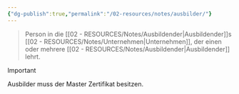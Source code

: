 ```yaml
---
{"dg-publish":true,"permalink":"/02-resources/notes/ausbilder/"}
---
```


> Person in die [[02 - RESOURCES/Notes/Ausbildender\|Ausbildender]]s [[02 - RESOURCES/Notes/Unternehmen\|Unternehmen]], der einen oder mehrere [[02 - RESOURCES/Notes/Ausbildender\|Ausbildender]] lehrt.

> [!important] 
> Ausbilder muss der Master Zertifikat besitzen.


